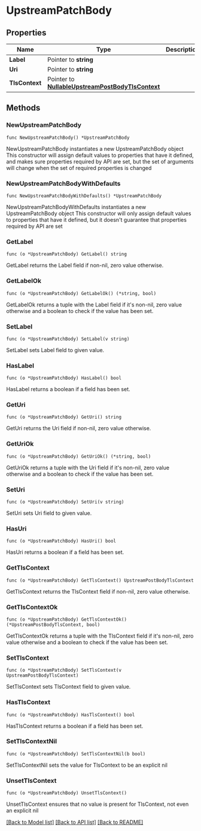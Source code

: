# UpstreamPatchBody

## Properties

Name | Type | Description | Notes
------------ | ------------- | ------------- | -------------
**Label** | Pointer to **string** |  | [optional] 
**Uri** | Pointer to **string** |  | [optional] 
**TlsContext** | Pointer to [**NullableUpstreamPostBodyTlsContext**](UpstreamPostBodyTlsContext.md) |  | [optional] 

## Methods

### NewUpstreamPatchBody

`func NewUpstreamPatchBody() *UpstreamPatchBody`

NewUpstreamPatchBody instantiates a new UpstreamPatchBody object
This constructor will assign default values to properties that have it defined,
and makes sure properties required by API are set, but the set of arguments
will change when the set of required properties is changed

### NewUpstreamPatchBodyWithDefaults

`func NewUpstreamPatchBodyWithDefaults() *UpstreamPatchBody`

NewUpstreamPatchBodyWithDefaults instantiates a new UpstreamPatchBody object
This constructor will only assign default values to properties that have it defined,
but it doesn't guarantee that properties required by API are set

### GetLabel

`func (o *UpstreamPatchBody) GetLabel() string`

GetLabel returns the Label field if non-nil, zero value otherwise.

### GetLabelOk

`func (o *UpstreamPatchBody) GetLabelOk() (*string, bool)`

GetLabelOk returns a tuple with the Label field if it's non-nil, zero value otherwise
and a boolean to check if the value has been set.

### SetLabel

`func (o *UpstreamPatchBody) SetLabel(v string)`

SetLabel sets Label field to given value.

### HasLabel

`func (o *UpstreamPatchBody) HasLabel() bool`

HasLabel returns a boolean if a field has been set.

### GetUri

`func (o *UpstreamPatchBody) GetUri() string`

GetUri returns the Uri field if non-nil, zero value otherwise.

### GetUriOk

`func (o *UpstreamPatchBody) GetUriOk() (*string, bool)`

GetUriOk returns a tuple with the Uri field if it's non-nil, zero value otherwise
and a boolean to check if the value has been set.

### SetUri

`func (o *UpstreamPatchBody) SetUri(v string)`

SetUri sets Uri field to given value.

### HasUri

`func (o *UpstreamPatchBody) HasUri() bool`

HasUri returns a boolean if a field has been set.

### GetTlsContext

`func (o *UpstreamPatchBody) GetTlsContext() UpstreamPostBodyTlsContext`

GetTlsContext returns the TlsContext field if non-nil, zero value otherwise.

### GetTlsContextOk

`func (o *UpstreamPatchBody) GetTlsContextOk() (*UpstreamPostBodyTlsContext, bool)`

GetTlsContextOk returns a tuple with the TlsContext field if it's non-nil, zero value otherwise
and a boolean to check if the value has been set.

### SetTlsContext

`func (o *UpstreamPatchBody) SetTlsContext(v UpstreamPostBodyTlsContext)`

SetTlsContext sets TlsContext field to given value.

### HasTlsContext

`func (o *UpstreamPatchBody) HasTlsContext() bool`

HasTlsContext returns a boolean if a field has been set.

### SetTlsContextNil

`func (o *UpstreamPatchBody) SetTlsContextNil(b bool)`

 SetTlsContextNil sets the value for TlsContext to be an explicit nil

### UnsetTlsContext
`func (o *UpstreamPatchBody) UnsetTlsContext()`

UnsetTlsContext ensures that no value is present for TlsContext, not even an explicit nil

[[Back to Model list]](../README.md#documentation-for-models) [[Back to API list]](../README.md#documentation-for-api-endpoints) [[Back to README]](../README.md)


